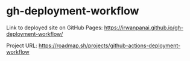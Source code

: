 # gh-deployment-workflow

Link to deployed site on GitHub Pages: https://irwanpanai.github.io/gh-deployment-workflow/

Project URL: https://roadmap.sh/projects/github-actions-deployment-workflow


